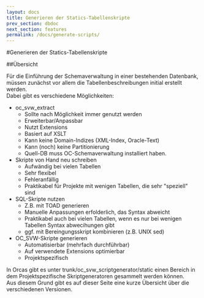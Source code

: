 ```yaml
---
layout: docs
title: Generieren der Statics-Tabellenskripte
prev_section: dbdoc
next_section: features
permalink: /docs/generate-scripts/
---
```


#Generieren der Statics-Tabellenskripte

##Übersicht

Für die Einführung der Schemaverwaltung in einer bestehenden Datenbank, müssen zunächst vor allem die Tabellenbeschreibungen initial erstellt werden.
<br/>Dabei gibt es verschiedene Möglichkeiten:
- oc_svw_extract
  - Sollte nach Möglichkeit immer genutzt werden
  - Erweiterbar/Anpassbar
  - Nutzt Extensions
  - Basiert auf XSLT
  - Kann keine Domain-Indizes (XML-Index, Oracle-Text)
  - Kann (noch) keine Partitionierung
  - Quell-DB muss OC-Schemaverwaltung installiert haben.
- Skripte von Hand neu schreiben
  - Aufwändig bei vielen Tabellen
  - Sehr flexibel
  - Fehleranfällig
  - Praktikabel für Projekte mit wenigen Tabellen, die sehr "speziell" sind
- SQL-Skripte nutzen
  - Z.B. mit TOAD generieren
  - Manuelle Anpassungen erfolderlich, das Syntax abweicht
  - Praktikabel auch bei vielen Tabellen, wenn es nur bei wenigen Tabellen Syntax abwecihungen gibt
  - ggf. mit Bereingungsskript kombinieren (z.B. UNIX sed)
- OC_SVW-Skripte generieren
  - Automatisierbar (mehrfach durchführbar)
  - Auf verwendete Extensions optimierbar
  - Projektspezifisch

In Orcas gibt es unter trunk/oc_svw_scriptgenerator/static einen Bereich in dem Projektspezifische Skriptgeneratoren gesammelt werden können.
<br/>Aus diesem Grund gibt es auf dieser Seite eine kurze Übersicht über die verschiedenen Versionen.
